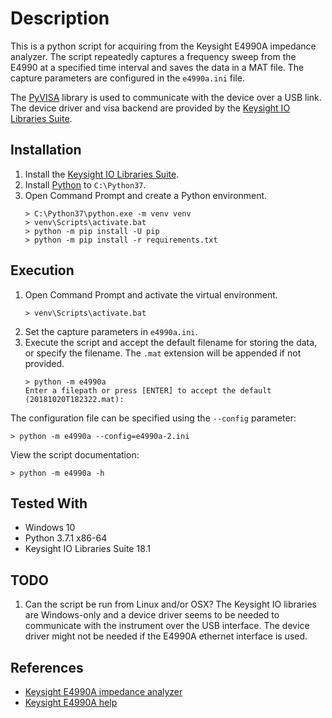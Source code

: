 # Description

This is a python script for acquiring from the Keysight E4990A impedance analyzer. The script repeatedly captures a frequency sweep from the E4990 at a specified time interval and saves the data in a MAT file. The capture parameters are configured in the `e4990a.ini` file.

The [PyVISA](https://pyvisa.readthedocs.io) library is used to communicate with the device over a USB link. The device driver and visa backend are provided by the [Keysight IO Libraries Suite](https://www.keysight.com/en/pd-1985909/io-libraries-suite).

## Installation

1. Install the [Keysight IO Libraries Suite](https://www.keysight.com/en/pd-1985909/io-libraries-suite).
1. Install [Python](https://www.python.org/downloads/windows/) to `C:\Python37`.
1. Open Command Prompt and create a Python environment.
    ```
    > C:\Python37\python.exe -m venv venv
    > venv\Scripts\activate.bat
    > python -m pip install -U pip
    > python -m pip install -r requirements.txt
    ```

## Execution

1. Open Command Prompt and activate the virtual environment.
    ```
    > venv\Scripts\activate.bat
    ```
1. Set the capture parameters in `e4990a.ini`.
1. Execute the script and accept the default filename for storing the data, or specify the filename. The `.mat` extension will be appended if not provided.
    ```
    > python -m e4990a
    Enter a filepath or press [ENTER] to accept the default (20181020T182322.mat):
    ```

The configuration file can be specified using the `--config` parameter:
```
> python -m e4990a --config=e4990a-2.ini
```

View the script documentation:
```
> python -m e4990a -h
```

## Tested With

* Windows 10
* Python 3.7.1 x86-64
* Keysight IO Libraries Suite 18.1

## TODO

1. Can the script be run from Linux and/or OSX? The Keysight IO libraries are Windows-only and a device driver seems to be needed to communicate with the instrument over the USB interface. The device driver might not be needed if the E4990A ethernet interface is used.

## References

* [Keysight E4990A impedance analyzer](https://www.keysight.com/en/pd-2405177-pn-E4990A/impedance-analyzer-20-hz-to-10-20-30-50-120-mhz)
* [Keysight E4990A help](http://ena.support.keysight.com/e4990a/manuals/webhelp/eng/index.htm)
